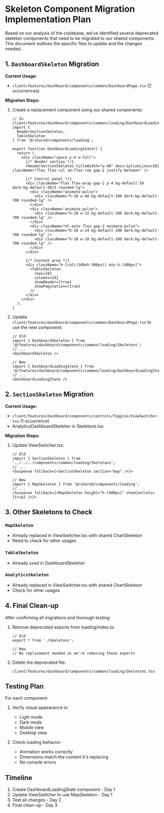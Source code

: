 # Skeleton Component Migration Implementation Plan

Based on our analysis of the codebase, we've identified several deprecated skeleton components that need to be migrated to our shared components. This document outlines the specific files to update and the changes needed.

## 1. `DashboardSkeleton` Migration

**Current Usage:**
- `client/features/dashboard/components/common/DashboardPage.tsx` (2 occurrences)

**Migration Steps:**
1. Create a replacement component using our shared components:
   ```tsx
   // In client/features/dashboard/components/common/loading/DashboardLoadingState.tsx
   import { 
     HeaderSectionSkeleton, 
     TableSkeleton 
   } from '@/shared/components/loading';
   
   export function DashboardLoadingState() {
     return (
       <div className="space-y-4 w-full">
         {/* Header section */}
         <HeaderSectionSkeleton titleWidth="w-48" descriptionLines={0} className="flex flex-col sm:flex-row gap-2 justify-between" />
         
         {/* Control panel */}
         <div className="flex flex-wrap gap-2 p-4 bg-default-50 dark:bg-default-50/5 rounded-lg">
           <div className="animate-pulse">
             <div className="h-10 w-48 bg-default-200 dark:bg-default-700 rounded-lg" />
           </div>
           <div className="animate-pulse">
             <div className="h-10 w-32 bg-default-200 dark:bg-default-700 rounded-lg" />
           </div>
           <div className="ml-auto flex gap-2 animate-pulse">
             <div className="h-10 w-24 bg-default-200 dark:bg-default-700 rounded-lg" />
             <div className="h-10 w-10 bg-default-200 dark:bg-default-700 rounded-lg" />
           </div>
         </div>
         
         {/* Content area */}
         <div className="h-[calc(100vh-300px)] min-h-[400px]">
           <TableSkeleton 
             rows={8} 
             columns={4}
             showHeader={true}
             showPagination={true}
           />
         </div>
       </div>
     );
   }
   ```

2. Update `client/features/dashboard/components/common/DashboardPage.tsx` to use the new component:
   ```tsx
   // Old
   import { DashboardSkeleton } from '@/features/dashboard/components/common/loading/Skeletons';
   // ...
   <DashboardSkeleton />
   
   // New
   import { DashboardLoadingState } from '@/features/dashboard/components/common/loading/DashboardLoadingState';
   // ...
   <DashboardLoadingState />
   ```

## 2. `SectionSkeleton` Migration

**Current Usage:**
- `client/features/dashboard/components/controls/Toggles/ViewSwitcher.tsx` (1 occurrence)
- AnalyticsDashboardSkeleton in Skeletons.tsx

**Migration Steps:**
1. Update ViewSwitcher.tsx:
   ```tsx
   // Old
   import { SectionSkeleton } from '../../../components/common/loading/Skeletons';
   // ...
   <Suspense fallback={<SectionSkeleton section="map" />}>
   
   // New
   import { MapSkeleton } from '@/shared/components/loading';
   // ...
   <Suspense fallback={<MapSkeleton height="h-[400px]" showControls={true} />}>
   ```

## 3. Other Skeletons to Check

### `MapSkeleton`
- Already replaced in ViewSwitcher.tsx with shared ChartSkeleton
- Need to check for other usages

### `TableSkeleton`
- Already used in DashboardSkeleton

### `AnalyticsSkeleton`
- Already replaced in ViewSwitcher.tsx with shared ChartSkeleton
- Check for other usages

## 4. Final Clean-up

After confirming all migrations and thorough testing:

1. Remove deprecated exports from loading/index.ts:
   ```tsx
   // Old
   export * from './Skeletons';
   
   // New
   // No replacement needed as we're removing these exports
   ```

2. Delete the deprecated file:
   ```
   client/features/dashboard/components/common/loading/Skeletons.tsx
   ```

## Testing Plan

For each component:

1. Verify visual appearance in:
   - Light mode
   - Dark mode
   - Mobile view
   - Desktop view

2. Check loading behavior:
   - Animation works correctly
   - Dimensions match the content it's replacing
   - No console errors

## Timeline

1. Create DashboardLoadingState component - Day 1
2. Update ViewSwitcher to use MapSkeleton - Day 1
3. Test all changes - Day 2
4. Final clean-up - Day 3 